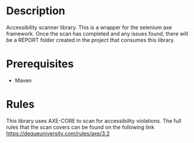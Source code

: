 # Description

Accessibility scanner library. This is a wrapper for the selenium axe framework.
Once the scan has completed and any issues found, there will be a REPORT folder created in the project 
that consumes this library.

# Prerequisites
- Maven

# Rules

This library uses AXE-CORE to scan for accessibility violations. The full rules that the scan covers
can be found on the following link https://dequeuniversity.com/rules/axe/3.2